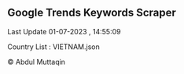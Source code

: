 

## Google Trends Keywords Scraper 
 
Last Update 01-07-2023 , 14:55:09

Country List :
VIETNAM.json



© Abdul Muttaqin 
